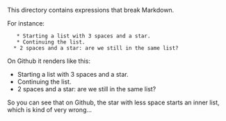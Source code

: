 This directory contains expressions that break Markdown.

For instance:
```
   * Starting a list with 3 spaces and a star.
   * Continuing the list.
  * 2 spaces and a star: are we still in the same list?
```

On Github it renders like this:

   * Starting a list with 3 spaces and a star.
   * Continuing the list.
  * 2 spaces and a star: are we still in the same list?


So you can see that on Github, the star with less space starts an inner list, which is kind of very wrong...

